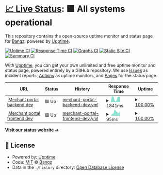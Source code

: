 # [📈 Live Status](https://status.banqz.com): <!--live status--> **🟩 All systems operational**

This repository contains the open-source uptime monitor and status page for [Banqz](banqz.com), powered by [Upptime](https://github.com/upptime/upptime).

[![Uptime CI](https://github.com/Banqzinc/upptime/workflows/Uptime%20CI/badge.svg)](https://github.com/Banqzinc/upptime/actions?query=workflow%3A%22Uptime+CI%22)
[![Response Time CI](https://github.com/Banqzinc/upptime/workflows/Response%20Time%20CI/badge.svg)](https://github.com/Banqzinc/upptime/actions?query=workflow%3A%22Response+Time+CI%22)
[![Graphs CI](https://github.com/Banqzinc/upptime/workflows/Graphs%20CI/badge.svg)](https://github.com/Banqzinc/upptime/actions?query=workflow%3A%22Graphs+CI%22)
[![Static Site CI](https://github.com/Banqzinc/upptime/workflows/Static%20Site%20CI/badge.svg)](https://github.com/Banqzinc/upptime/actions?query=workflow%3A%22Static+Site+CI%22)
[![Summary CI](https://github.com/Banqzinc/upptime/workflows/Summary%20CI/badge.svg)](https://github.com/Banqzinc/upptime/actions?query=workflow%3A%22Summary+CI%22)

With [Upptime](https://upptime.js.org), you can get your own unlimited and free uptime monitor and status page, powered entirely by a GitHub repository. We use [Issues](https://github.com/Banqzinc/upptime/issues) as incident reports, [Actions](https://github.com/Banqzinc/upptime/actions) as uptime monitors, and [Pages](https://status.banqz.com) for the status page.

<!--start: status pages-->
<!-- This summary is generated by Upptime (https://github.com/upptime/upptime) -->
<!-- Do not edit this manually, your changes will be overwritten -->
<!-- prettier-ignore -->
| URL | Status | History | Response Time | Uptime |
| --- | ------ | ------- | ------------- | ------ |
| <img alt="" src="https://icons.duckduckgo.com/ip3/merchant-backend-dev.quidkey.com.ico" height="13"> [Mechant portal backend dev](https://merchant-backend-dev.quidkey.com/health_check) | 🟩 Up | [mechant-portal-backend-dev.yml](https://github.com/Banqzinc/upptime/commits/HEAD/history/mechant-portal-backend-dev.yml) | <details><summary><img alt="Response time graph" src="./graphs/mechant-portal-backend-dev/response-time-week.png" height="20"> 1841ms</summary><br><a href="https://status.quidkey.com/history/mechant-portal-backend-dev"><img alt="Response time 1133" src="https://img.shields.io/endpoint?url=https%3A%2F%2Fraw.githubusercontent.com%2FBanqzinc%2Fupptime%2FHEAD%2Fapi%2Fmechant-portal-backend-dev%2Fresponse-time.json"></a><br><a href="https://status.quidkey.com/history/mechant-portal-backend-dev"><img alt="24-hour response time 2335" src="https://img.shields.io/endpoint?url=https%3A%2F%2Fraw.githubusercontent.com%2FBanqzinc%2Fupptime%2FHEAD%2Fapi%2Fmechant-portal-backend-dev%2Fresponse-time-day.json"></a><br><a href="https://status.quidkey.com/history/mechant-portal-backend-dev"><img alt="7-day response time 1841" src="https://img.shields.io/endpoint?url=https%3A%2F%2Fraw.githubusercontent.com%2FBanqzinc%2Fupptime%2FHEAD%2Fapi%2Fmechant-portal-backend-dev%2Fresponse-time-week.json"></a><br><a href="https://status.quidkey.com/history/mechant-portal-backend-dev"><img alt="30-day response time 1571" src="https://img.shields.io/endpoint?url=https%3A%2F%2Fraw.githubusercontent.com%2FBanqzinc%2Fupptime%2FHEAD%2Fapi%2Fmechant-portal-backend-dev%2Fresponse-time-month.json"></a><br><a href="https://status.quidkey.com/history/mechant-portal-backend-dev"><img alt="1-year response time 1133" src="https://img.shields.io/endpoint?url=https%3A%2F%2Fraw.githubusercontent.com%2FBanqzinc%2Fupptime%2FHEAD%2Fapi%2Fmechant-portal-backend-dev%2Fresponse-time-year.json"></a></details> | <details><summary><a href="https://status.quidkey.com/history/mechant-portal-backend-dev">100.00%</a></summary><a href="https://status.quidkey.com/history/mechant-portal-backend-dev"><img alt="All-time uptime 99.52%" src="https://img.shields.io/endpoint?url=https%3A%2F%2Fraw.githubusercontent.com%2FBanqzinc%2Fupptime%2FHEAD%2Fapi%2Fmechant-portal-backend-dev%2Fuptime.json"></a><br><a href="https://status.quidkey.com/history/mechant-portal-backend-dev"><img alt="24-hour uptime 100.00%" src="https://img.shields.io/endpoint?url=https%3A%2F%2Fraw.githubusercontent.com%2FBanqzinc%2Fupptime%2FHEAD%2Fapi%2Fmechant-portal-backend-dev%2Fuptime-day.json"></a><br><a href="https://status.quidkey.com/history/mechant-portal-backend-dev"><img alt="7-day uptime 100.00%" src="https://img.shields.io/endpoint?url=https%3A%2F%2Fraw.githubusercontent.com%2FBanqzinc%2Fupptime%2FHEAD%2Fapi%2Fmechant-portal-backend-dev%2Fuptime-week.json"></a><br><a href="https://status.quidkey.com/history/mechant-portal-backend-dev"><img alt="30-day uptime 100.00%" src="https://img.shields.io/endpoint?url=https%3A%2F%2Fraw.githubusercontent.com%2FBanqzinc%2Fupptime%2FHEAD%2Fapi%2Fmechant-portal-backend-dev%2Fuptime-month.json"></a><br><a href="https://status.quidkey.com/history/mechant-portal-backend-dev"><img alt="1-year uptime 99.52%" src="https://img.shields.io/endpoint?url=https%3A%2F%2Fraw.githubusercontent.com%2FBanqzinc%2Fupptime%2FHEAD%2Fapi%2Fmechant-portal-backend-dev%2Fuptime-year.json"></a></details>
| <img alt="" src="https://icons.duckduckgo.com/ip3/merchant-front-dev.quidkey.com.ico" height="13"> [Merchant portal frontend dev](https://merchant-front-dev.quidkey.com/healthcheck) | 🟩 Up | [merchant-portal-frontend-dev.yml](https://github.com/Banqzinc/upptime/commits/HEAD/history/merchant-portal-frontend-dev.yml) | <details><summary><img alt="Response time graph" src="./graphs/merchant-portal-frontend-dev/response-time-week.png" height="20"> 95ms</summary><br><a href="https://status.quidkey.com/history/merchant-portal-frontend-dev"><img alt="Response time 111" src="https://img.shields.io/endpoint?url=https%3A%2F%2Fraw.githubusercontent.com%2FBanqzinc%2Fupptime%2FHEAD%2Fapi%2Fmerchant-portal-frontend-dev%2Fresponse-time.json"></a><br><a href="https://status.quidkey.com/history/merchant-portal-frontend-dev"><img alt="24-hour response time 120" src="https://img.shields.io/endpoint?url=https%3A%2F%2Fraw.githubusercontent.com%2FBanqzinc%2Fupptime%2FHEAD%2Fapi%2Fmerchant-portal-frontend-dev%2Fresponse-time-day.json"></a><br><a href="https://status.quidkey.com/history/merchant-portal-frontend-dev"><img alt="7-day response time 95" src="https://img.shields.io/endpoint?url=https%3A%2F%2Fraw.githubusercontent.com%2FBanqzinc%2Fupptime%2FHEAD%2Fapi%2Fmerchant-portal-frontend-dev%2Fresponse-time-week.json"></a><br><a href="https://status.quidkey.com/history/merchant-portal-frontend-dev"><img alt="30-day response time 98" src="https://img.shields.io/endpoint?url=https%3A%2F%2Fraw.githubusercontent.com%2FBanqzinc%2Fupptime%2FHEAD%2Fapi%2Fmerchant-portal-frontend-dev%2Fresponse-time-month.json"></a><br><a href="https://status.quidkey.com/history/merchant-portal-frontend-dev"><img alt="1-year response time 111" src="https://img.shields.io/endpoint?url=https%3A%2F%2Fraw.githubusercontent.com%2FBanqzinc%2Fupptime%2FHEAD%2Fapi%2Fmerchant-portal-frontend-dev%2Fresponse-time-year.json"></a></details> | <details><summary><a href="https://status.quidkey.com/history/merchant-portal-frontend-dev">100.00%</a></summary><a href="https://status.quidkey.com/history/merchant-portal-frontend-dev"><img alt="All-time uptime 99.52%" src="https://img.shields.io/endpoint?url=https%3A%2F%2Fraw.githubusercontent.com%2FBanqzinc%2Fupptime%2FHEAD%2Fapi%2Fmerchant-portal-frontend-dev%2Fuptime.json"></a><br><a href="https://status.quidkey.com/history/merchant-portal-frontend-dev"><img alt="24-hour uptime 100.00%" src="https://img.shields.io/endpoint?url=https%3A%2F%2Fraw.githubusercontent.com%2FBanqzinc%2Fupptime%2FHEAD%2Fapi%2Fmerchant-portal-frontend-dev%2Fuptime-day.json"></a><br><a href="https://status.quidkey.com/history/merchant-portal-frontend-dev"><img alt="7-day uptime 100.00%" src="https://img.shields.io/endpoint?url=https%3A%2F%2Fraw.githubusercontent.com%2FBanqzinc%2Fupptime%2FHEAD%2Fapi%2Fmerchant-portal-frontend-dev%2Fuptime-week.json"></a><br><a href="https://status.quidkey.com/history/merchant-portal-frontend-dev"><img alt="30-day uptime 100.00%" src="https://img.shields.io/endpoint?url=https%3A%2F%2Fraw.githubusercontent.com%2FBanqzinc%2Fupptime%2FHEAD%2Fapi%2Fmerchant-portal-frontend-dev%2Fuptime-month.json"></a><br><a href="https://status.quidkey.com/history/merchant-portal-frontend-dev"><img alt="1-year uptime 99.52%" src="https://img.shields.io/endpoint?url=https%3A%2F%2Fraw.githubusercontent.com%2FBanqzinc%2Fupptime%2FHEAD%2Fapi%2Fmerchant-portal-frontend-dev%2Fuptime-year.json"></a></details>

<!--end: status pages-->

[**Visit our status website →**](https://status.banqz.com)

## 📄 License

- Powered by: [Upptime](https://github.com/upptime/upptime)
- Code: [MIT](./LICENSE) © [Banqz](banqz.com)
- Data in the `./history` directory: [Open Database License](https://opendatacommons.org/licenses/odbl/1-0/)
